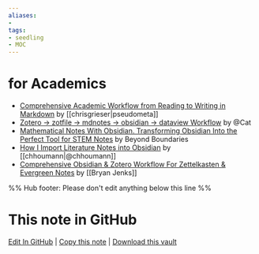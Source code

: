 ```yaml
---
aliases: 
- 
tags:
- seedling
- MOC
---
```


# for Academics
- [Comprehensive Academic Workflow from Reading to Writing in Markdown](https://www.notion.so/chrisgrieser/Comprehensive-Academic-Workflow-from-Reading-to-Writing-in-Markdown-a62298be91934043b11006be1ddc553a) by [[chrisgrieser|pseudometa]]
- [Zotero -> zotfile -> mdnotes -> obsidian -> dataview Workflow](https://forum.obsidian.md/t/zotero-zotfile-mdnotes-obsidian-dataview-workflow/15536) by @Cat
- [Mathematical Notes With Obsidian. Transforming Obsidian Into the Perfect Tool for STEM Notes](https://medium.com/beyond-productivity/using-mathjax-in-obsidian-c57640af11ec) by Beyond Boundaries
- [How I Import Literature Notes into Obsidian](https://bagerbach.com/blog/importing-source-notes-to-obsidian) by [[chhoumann|@chhoumann]]
- [Comprehensive Obsidian & Zotero Workflow For Zettelkasten & Evergreen Notes](https://www.youtube.com/watch?v=_Fjhad-Z61o) by [[Bryan Jenks]]


%% Hub footer: Please don't edit anything below this line %%

# This note in GitHub

<span class="git-footer">[Edit In GitHub](https://github.dev/obsidian-community/obsidian-hub/blob/main/04%20-%20Guides%2C%20Workflows%2C%20%26%20Courses/for%20Academic%20Writing.md "git-hub-edit-note") | [Copy this note](https://raw.githubusercontent.com/obsidian-community/obsidian-hub/main/04%20-%20Guides%2C%20Workflows%2C%20%26%20Courses/for%20Academic%20Writing.md "git-hub-copy-note") | [Download this vault](https://github.com/obsidian-community/obsidian-hub/archive/refs/heads/main.zip "git-hub-download-vault") </span>
